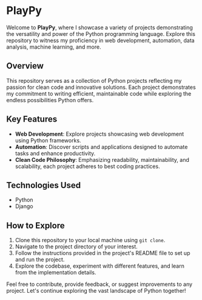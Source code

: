 # PlayPy

Welcome to **PlayPy**, where I showcase a variety of projects demonstrating the versatility and power of the Python programming language. Explore this repository to witness my proficiency in web development, automation, data analysis, machine learning, and more.

## Overview

This repository serves as a collection of Python projects reflecting my passion for clean code and innovative solutions. Each project demonstrates my commitment to writing efficient, maintainable code while exploring the endless possibilities Python offers.

## Key Features

- **Web Development**: Explore projects showcasing web development using Python frameworks.
- **Automation**: Discover scripts and applications designed to automate tasks and enhance productivity.
- **Clean Code Philosophy**: Emphasizing readability, maintainability, and scalability, each project adheres to best coding practices.

## Technologies Used

- Python
- Django

## How to Explore

1. Clone this repository to your local machine using `git clone`.
2. Navigate to the project directory of your interest.
3. Follow the instructions provided in the project's README file to set up and run the project.
4. Explore the codebase, experiment with different features, and learn from the implementation details.

Feel free to contribute, provide feedback, or suggest improvements to any project. Let's continue exploring the vast landscape of Python together!
